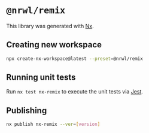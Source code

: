 # `@nrwl/remix`

This library was generated with [Nx](https://nx.dev).

## Creating new workspace

```bash
npx create-nx-workspace@latest --preset=@nrwl/remix
```

## Running unit tests

Run `nx test nx-remix` to execute the unit tests via [Jest](https://jestjs.io).

## Publishing

```bash
nx publish nx-remix --ver=[version]
```
